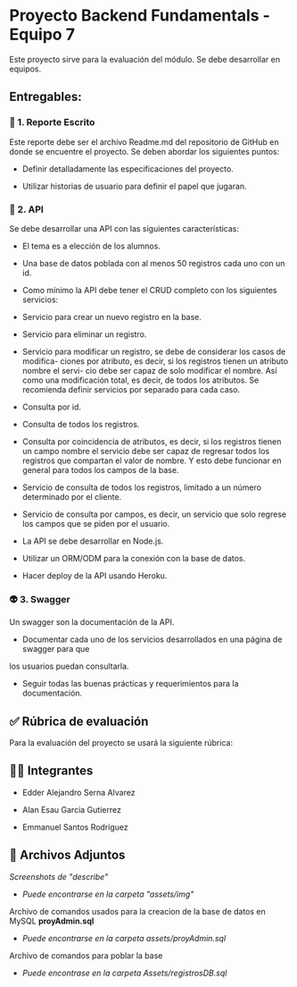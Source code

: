# Proyecto Backend Fundamentals - Equipo 7

  

Este proyecto sirve para la evaluación del módulo. Se debe desarrollar en equipos.

  

## Entregables:

  

### 📜 1. Reporte Escrito

  

Este reporte debe ser el archivo Readme.md del repositorio de GitHub en donde se encuentre el proyecto. Se deben abordar los siguientes puntos:

  

- Definir detalladamente las especificaciones del proyecto.

- Utilizar historias de usuario para definir el papel que jugaran.

  

### 👾 2. API

  

Se debe desarrollar una API con las siguientes características:

  

- El tema es a elección de los alumnos.

- Una base de datos poblada con al menos 50 registros cada uno con un id.

- Como mínimo la API debe tener el CRUD completo con los siguientes servicios:

- Servicio para crear un nuevo registro en la base.

- Servicio para eliminar un registro.

- Servicio para modificar un registro, se debe de considerar los casos de modifica- ciones por atributo, es decir, si los registros tienen un atributo nombre el servi- cio debe ser capaz de solo modificar el nombre. Así como una modificación total, es decir, de todos los atributos. Se recomienda definir servicios por separado para cada caso.

- Consulta por id.

- Consulta de todos los registros.

- Consulta por coincidencia de atributos, es decir, si los registros tienen un campo nombre el servicio debe ser capaz de regresar todos los registros que compartan el valor de nombre. Y esto debe funcionar en general para todos los campos de la base.

- Servicio de consulta de todos los registros, limitado a un número determinado por el cliente.

- Servicio de consulta por campos, es decir, un servicio que solo regrese los campos que se piden por el usuario.

- La API se debe desarrollar en Node.js.

- Utilizar un ORM/ODM para la conexión con la base de datos.

- Hacer deploy de la API usando Heroku.

  

### 👽 3. Swagger

  

Un swagger son la documentación de la API.

  

- Documentar cada uno de los servicios desarrollados en una página de swagger para que

los usuarios puedan consultarla.

- Seguir todas las buenas prácticas y requerimientos para la documentación.

  

## ✅ Rúbrica de evaluación

  

Para la evaluación del proyecto se usará la siguiente rúbrica:

  
  

## :man_technologist: Integrantes

  

- Edder Alejandro Serna Alvarez

- Alan Esau Garcia Gutierrez

- Emmanuel Santos Rodríguez

  

## :open_file_folder: Archivos Adjuntos

  

*Screenshots de "describe"*

  

- *Puede encontrarse en la carpeta "assets/img"* 

  

Archivo de comandos usados para la creacion de la base de datos en MySQL __proyAdmin.sql__

  

- *Puede encontrarse en la carpeta assets/proyAdmin.sql*

Archivo de comandos para poblar la base 

- *Puede encontrase en la carpeta Assets/registrosDB.sql*